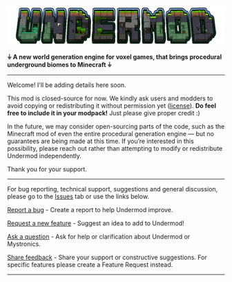 ![Undermod](https://github.com/mystronics/undermod/blob/44a84f55bcb7cf71f58d289583d825c631f0f6e5/undermod_logo.png)

**⏚ A new world generation engine for voxel games, that brings procedural underground biomes to Minecraft ⏚**

---

Welcome! I'll be adding details here soon.

This mod is closed-source for now. We kindly ask users and modders to avoid copying or redistributing it without permission yet ([license](https://github.com/mystronics/undermod/tree/main?tab=License-1-ov-file)). **Do feel free to include it in your modpack!** Just please give proper credit :)

In the future, we may consider open-sourcing parts of the code, such as the Minecraft mod of even the entire procedural generation engine — but no guarantees are being made at this time. If you’re interested in this possibility, please reach out rather than attempting to modify or redistribute Undermod independently.

Thank you for your support.

---

For bug reporting, technical support, suggestions and general discussion, please go to the [Issues](https://github.com/mystronics/undermod/issues) tab or use the links below.

[Report a bug](https://github.com/mystronics/undermod/issues/new?template=bug-report.md) - Create a report to help Undermod improve.

[Request a new feature](https://github.com/mystronics/undermod/issues/new?template=feature-request.md) - Suggest an idea to add to Undermod!

[Ask a question](https://github.com/mystronics/undermod/issues/new?template=question.md) - Ask for help or clarification about Undermod or Mystronics.

[Share feedback](https://github.com/mystronics/undermod/issues/new?template=feedback.md) - Share your support or constructive suggestions. For specific features please create a Feature Request instead.

---

